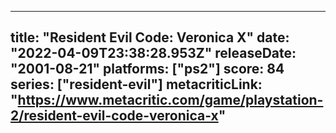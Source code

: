 
---
title: "Resident Evil Code: Veronica X"
date: "2022-04-09T23:38:28.953Z"
releaseDate: "2001-08-21"
platforms: ["ps2"]
score: 84
series: ["resident-evil"]
metacriticLink: "https://www.metacritic.com/game/playstation-2/resident-evil-code-veronica-x"
---
